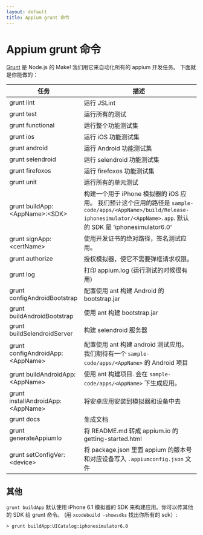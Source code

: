 ```yaml
---
layout: default
title: Appium grunt 命令
---
```


Appium grunt 命令
=============

[Grunt](http://gruntjs.com) 是 Node.js 的 Make! 我们用它来自动化所有的 appium 开发任务。 下面就是你能做的：

|任务|描述|
|----|-----------|
|grunt lint|运行 JSLint|
|grunt test|运行所有的测试|
|grunt functional|运行整个功能测试集|
|grunt ios|运行 iOS 功能测试集|
|grunt android|运行 Android 功能测试集|
|grunt selendroid|运行 selendroid 功能测试集|
|grunt firefoxos|运行 firefoxos 功能测试集|
|grunt unit|运行所有的单元测试|
|grunt buildApp:&lt;AppName&gt;:&lt;SDK&gt;|构建一个用于 iPhone 模拟器的 iOS 应用。  我们预计这个应用的路径是 `sample-code/apps/<AppName>/build/Release-iphonesimulator/<AppName>.app`. 默认的 SDK 是 'iphonesimulator6.0'|
|grunt signApp:&lt;certName&gt;|使用开发证书的绝对路径，签名测试应用。|
|grunt authorize|授权模拟器，使它不需要弹框请求权限。|
|grunt log|打印 appium.log (运行测试的时候很有用)|
|grunt configAndroidBootstrap|配置使用 ant 构建 Android 的 bootstrap.jar|
|grunt buildAndroidBootstrap|使用 ant 构建 bootstrap.jar|
|grunt buildSelendroidServer|构建 selendroid 服务器|
|grunt configAndroidApp:&lt;AppName&gt;|配置使用 ant 构建 android 测试应用。 我们期待有一个  `sample-code/apps/<AppName>` 的 Android 项目|
|grunt buildAndroidApp:&lt;AppName&gt;|使用 ant 构建项目. 会在 `sample-code/apps/<AppName>` 下生成应用。|
|grunt installAndroidApp:&lt;AppName&gt;|将安卓应用安装到模拟器和设备中去|
|grunt docs|生成文档|
|grunt generateAppiumIo|将 README.md 转成 appium.io 的 getting-started.html|
|grunt setConfigVer:&lt;device&gt;|将 package.json 里面 appium 的版本号和对应设备写入 `.appiumconfig.json` 文件|

其他
--------

`grunt buildApp` 默认使用 iPhone 6.1 模拟器的 SDK 来构建应用。你可以传其他的 SDK 给 grunt 命令。
(用 `xcodebuild -showsdks` 找出你所有的 sdk）:

    > grunt buildApp:UICatalog:iphonesimulator6.0
